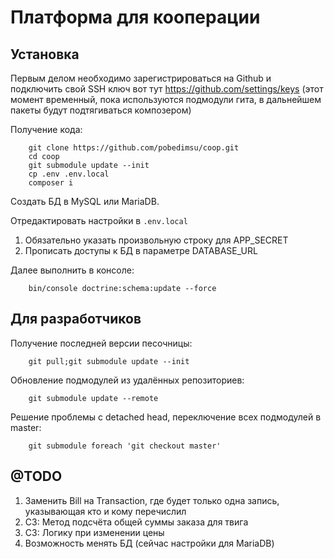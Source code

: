 Платформа для кооперации
========================

Установка
---------

Первым делом необходимо зарегистрироваться на Github и подключить свой SSH ключ вот тут https://github.com/settings/keys (этот момент временный, пока используются подмодули гита, в дальнейшем пакеты будут подтягиваться композером) 

Получение кода:
```
    git clone https://github.com/pobedimsu/coop.git
    cd coop
    git submodule update --init
    cp .env .env.local
    composer i
```

Создать БД в MySQL или MariaDB.

Отредактировать настройки в ```.env.local```

1. Обязательно указать произвольную строку для APP_SECRET
2. Прописать доступы к БД в параметре DATABASE_URL 

Далее выполнить в консоле:
```    
    bin/console doctrine:schema:update --force
```


Для разработчиков
-----------------

Получение последней версии песочницы:
```
    git pull;git submodule update --init
``` 

Обновление подмодулей из удалённых репозиториев:
```
    git submodule update --remote
``` 

Решение проблемы с detached head, переключение всех подмодулей в master:
```
    git submodule foreach 'git checkout master'
``` 


@TODO
-----

1. Заменить Bill на Transaction, где будет только одна запись, указывающая кто и кому перечислил
2. СЗ: Метод подсчёта общей суммы заказа для твига
3. СЗ: Логику при изменении цены
4. Возможность менять БД (сейчас настройки для MariaDB)
